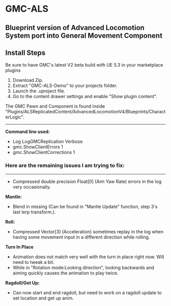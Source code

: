 # GMC-ALS
## Blueprint version of Advanced Locomotion System port into General Movement Component
## Install Steps
Be sure to have GMC's latest V2 beta build with UE 5.3 in your marketplace plugins
1. Download Zip.
2. Extract "GMC-ALS-Demo" to your projects folder.
3. Launch the .uproject file.
5. Go to the content drawer settings and enable "Show plugin content".
   
The GMC Pawn and Component is found inside "Plugins/ALSReplicatedContent/AdvancedLocomotionV4/Blueprints/CharacterLogic".

____________________________________
**Command line used:**
- Log LogGMCReplication Verbose
- gmc.ShowClientErrors 1
- gmc.ShowClientCorrections 1

### Here are the remaining issues I am trying to fix:
_____________________________________
- Compressed double precision Float[0] (Aim Yaw Rate) errors in the log very occasionally.
   
**Mantle:**
- Blend in missing (Can be found in "Mantle Update" function, step 3's last lerp transform.).
      
**Roll:**
- Compressed Vector[3] (Acceleration) sometimes replay in the log when having some movement input in a different direction while rolling.

**Turn In Place**
- Animation does not match very well with the turn in place right now. Will need to tweak a bit.
- While in "Rotation mode:Looking direction", looking backwards and aiming quickly causes the animation to play twice.
   
**Ragdoll/Get Up:**
- Can now start and end ragdoll, but need to work on a ragdoll update to set location and get up anim.
